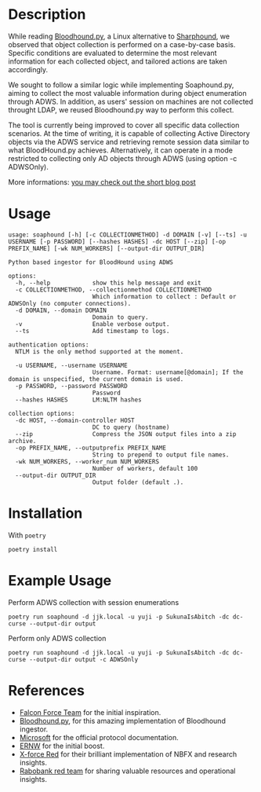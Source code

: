 # Description
While reading [Bloodhound.py](https://github.com/dirkjanm/BloodHound.py), a Linux alternative to [Sharphound](https://github.com/SpecterOps/SharpHound), we observed that object collection is performed on a case-by-case basis. Specific conditions are evaluated to determine the most relevant information for each collected object, and tailored actions are taken accordingly.

We sought to follow a similar logic while implementing Soaphound.py, aiming to collect the most valuable information during object enumeration through ADWS. In addition, as users' session on machines are not collected throught LDAP, we reused Bloodhound.py way to perform this collect. 

The tool is currently being improved to cover all specific data collection scenarios. At the time of writing, it is capable of collecting Active Directory objects via the ADWS service and retrieving remote session data similar to what BloodHound.py achieves. Alternatively, it can operate in a mode restricted to collecting only AD objects through ADWS (using option -c ADWSOnly). 

More informations: [you may check out the short blog post](https://j4s0nmo0n.github.io/belettetimoree.github.io/Soaphound.py%20-%20Collecting%20Active%20Directory%20Objects%20over%20ADWS%20from%20Linux.html)

# Usage
```
usage: soaphound [-h] [-c COLLECTIONMETHOD] -d DOMAIN [-v] [--ts] -u USERNAME [-p PASSWORD] [--hashes HASHES] -dc HOST [--zip] [-op PREFIX_NAME] [-wk NUM_WORKERS] [--output-dir OUTPUT_DIR]

Python based ingestor for BloodHound using ADWS

options:
  -h, --help            show this help message and exit
  -c COLLECTIONMETHOD, --collectionmethod COLLECTIONMETHOD
                        Which information to collect : Default or ADWSOnly (no computer connections).
  -d DOMAIN, --domain DOMAIN
                        Domain to query.
  -v                    Enable verbose output.
  --ts                  Add timestamp to logs.

authentication options:
  NTLM is the only method supported at the moment.

  -u USERNAME, --username USERNAME
                        Username. Format: username[@domain]; If the domain is unspecified, the current domain is used.
  -p PASSWORD, --password PASSWORD
                        Password
  --hashes HASHES       LM:NLTM hashes

collection options:
  -dc HOST, --domain-controller HOST
                        DC to query (hostname)
  --zip                 Compress the JSON output files into a zip archive.
  -op PREFIX_NAME, --outputprefix PREFIX_NAME
                        String to prepend to output file names.
  -wk NUM_WORKERS, --worker_num NUM_WORKERS
                        Number of workers, default 100
  --output-dir OUTPUT_DIR
                        Output folder (default .).
```

# Installation
With `poetry`

```
poetry install
```

# Example Usage

Perform ADWS collection with session enumerations 

```
poetry run soaphound -d jjk.local -u yuji -p SukunaIsAbitch -dc dc-curse --output-dir output
```

Perform only ADWS collection

```
poetry run soaphound -d jjk.local -u yuji -p SukunaIsAbitch -dc dc-curse --output-dir output -c ADWSOnly
```



# References

- [Falcon Force Team](https://falconforce.nl/soaphound-tool-to-collect-active-directory-data-via-adws/) for the initial inspiration.
- [Bloodhound.py](https://github.com/dirkjanm/BloodHound.py), for this amazing implementation of Bloodhound ingestor.
- [Microsoft](https://learn.microsoft.com/en-us/openspecs/windows_psrotocols/ms-addm/59205cf6-aa8e-4f7e-be57-8b63640bf9a4) for the official protocol documentation.
- [ERNW](https://insinuator.net/2016/08/pentesting-webservices-with-net-tcp-binding/) for the initial boost.
- [X-force Red](https://www.ibm.com/think/x-force/stealthy-enumeration-of-active-directory-environments-through-adws) for their brilliant implementation of NBFX and research insights.
- [Rabobank red team](https://rabobank.jobs/en/techblog/adws-an-unconventional-path-into-active-directory-luc-kolen/) for sharing valuable resources and operational insights.
